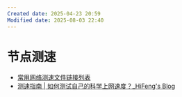 ```yaml
---
Created date: 2025-04-23 20:59
Modified date: 2025-08-03 22:40
---
```

# 节点测速

- [常用网络测速文件链接列表](https://taoshu.in/net/speedtest-link.html)
- [测速指南 | 如何测试自己的科学上网速度？_HiFeng's Blog](https://www.hicairo.com/post/25.html)